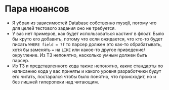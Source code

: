 # Пара нюансов
- Я убрал из зависимостей Database собственно mysqli, потому что для целей тестового задания оно не требуется.
- У вас нет примеров, как будет использоваться кастинг в флоат. Было бы круто его добавить, потому что если ожидается, что кто-то будет писать `WHERE field = ?f` то парсер должен это как-то обрабатывать, хотя бы заменять `=` на `LIKE` или какое-то другое приведение/округление. Из ТЗ непонятно, насколько умным должен быть парсер.
- Из ТЗ и представленного кода также непонятно, какие стандарты по написанию кода у вас приняты и какого уровня разработчики будут его читать, постарался чтобы было понятно, что происходит, но и без лишней гиперопеки над читающим.
